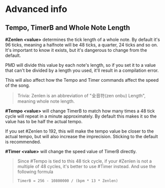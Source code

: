 # Advanced info

## Tempo, TimerB and Whole Note Length


**\#Zenlen \<value>** determines the tick length of a whole note. By default it's 96 ticks, meaning a halfnote will be 48 ticks, a quarter, 24 ticks and so on. It's important to know it exists, but it's dangerous to change from the default.

PMD will divide this value by each note's length, so if you set it to a value that can't be divided by a length you used, it'll result in a compilation error.

This will also affect how the Tempo and Timer commands affect the speed of the song.

>Trivia: Zenlen is an abbreviation of "全音符(zen onbu) Length", meaning whole note length.

**\#Tempo \<value>** will change TimerB to match how many times a 48 tick cycle will repeat in a minute approximately. By default this makes it so the value has to be half the actual tempo. 

If you set \#Zenlen to 192, this will make the tempo value be closer to the actual tempo, but will also increase the imprecision. Sticking to the default is recommended.

**\#Timer \<value>** will change the speed value of TimerB directly.

>Since  \#Tempo is tied to this 48 tick cycle, if your \#Zenlen is not a multiple of 48 cycles, it's better to use \#Timer instead. And use the following formula
>
>`TimerB = 256 - 10800000 / (bpm * 13 * Zenlen)`
